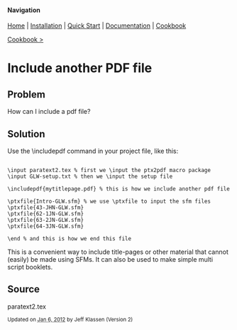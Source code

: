 #### Navigation

[Home](../home/README.md)  | [Installation](../installation/README.md) | [Quick Start](../quick-start/README.md) | [Documentation](../documentation/README.md) | [Cookbook ](../documentation/README.md) 

[Cookbook >](../README.md) 

# <span class="entry-title">Include another PDF file</span>

## <a name="TOC-Problem">Problem</a>

<a name="TOC-Problem">

How can I include a pdf file?

</a>

## <a name="TOC-Problem"></a><a name="TOC-Solution">Solution</a>

<a name="TOC-Solution">

Use the \includepdf command in your project file, like this:



```% sample ptx2pdf-project file

\input paratext2.tex % first we \input the ptx2pdf macro package
\input GLW-setup.txt % then we \input the setup file

\includepdf{mytitlepage.pdf} % this is how we include another pdf file

\ptxfile{Intro-GLW.sfm} % we use \ptxfile to input the sfm files
\ptxfile{43-JHN-GLW.sfm}
\ptxfile{62-1JN-GLW.sfm}
\ptxfile{63-2JN-GLW.sfm}
\ptxfile{64-3JN-GLW.sfm}  
  
\end % and this is how we end this file
```



This is a convenient way to include title-pages or other material that cannot (easily) be made using SFMs. It can also be used to make simple multi script booklets.



## <a name="TOC-Solution"></a><a name="TOC-Source">Source</a>


paratext2.tex



<small>Updated on <abbr class="updated" title="2012-01-06T15:12:55.365Z">Jan 6, 2012</abbr> by <span class="author"><span class="vcard">Jeff Klassen</span> </span>(Version <span class="sites:revision">2</span>)</small>  

